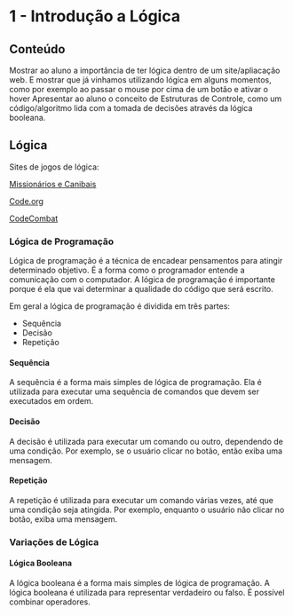 # 1 - Introdução a Lógica

## Conteúdo

Mostrar ao aluno a importância de ter lógica dentro de um site/apliacação web. E mostrar que já vinhamos utilizando
lógica em alguns momentos, como por exemplo ao passar o mouse por cima de um botão e ativar o hover Apresentar ao aluno
o conceito de Estruturas de Controle, como um código/algoritmo lida com a tomada de decisões através da lógica booleana.

## Lógica

Sites de jogos de lógica:

[Missionários e Canibais](https://rachacuca.com.br/jogos/missionarios-e-canibais)

[Code.org](https://studio.code.org/home)

[CodeCombat](https://codecombat.com/)

### Lógica de Programação

Lógica de programação é a técnica de encadear pensamentos para atingir determinado objetivo. É a forma como o
programador entende a comunicação com o computador. A lógica de programação é importante porque é ela que vai
determinar a qualidade do código que será escrito.

Em geral a lógica de programação é dividida em três partes:

- Sequência
- Decisão
- Repetição

#### Sequência

A sequência é a forma mais simples de lógica de programação. Ela é utilizada para executar uma sequência de comandos
que devem ser executados em ordem.

#### Decisão

A decisão é utilizada para executar um comando ou outro, dependendo de uma condição. Por exemplo, se o usuário clicar
no botão, então exiba uma mensagem.

#### Repetição

A repetição é utilizada para executar um comando várias vezes, até que uma condição seja atingida. Por exemplo, enquanto
o usuário não clicar no botão, exiba uma mensagem.

### Variações de Lógica

#### Lógica Booleana

A lógica booleana é a forma mais simples de lógica de programação. A lógica booleana é utilizada para representar
verdadeiro ou falso. É possível combinar operadores.
